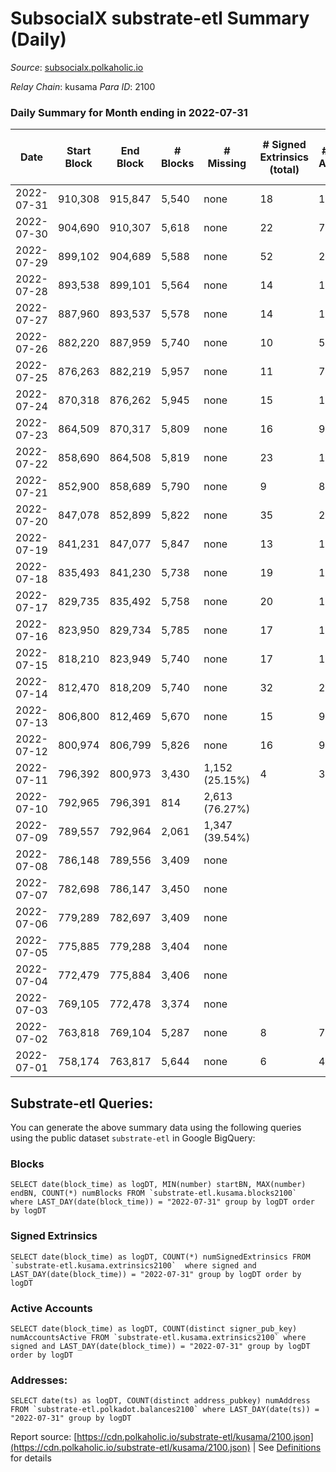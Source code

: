 # SubsocialX substrate-etl Summary (Daily)

_Source_: [subsocialx.polkaholic.io](https://subsocialx.polkaholic.io)

*Relay Chain*: kusama
*Para ID*: 2100



### Daily Summary for Month ending in 2022-07-31


| Date | Start Block | End Block | # Blocks | # Missing | # Signed Extrinsics (total) | # Active Accounts | # Addresses with Balances | # Events | # Transfers | # XCM Transfers In | # XCM Transfers Out |
| ---- | ----------- | --------- | -------- | --------- | --------------------------- | ----------------- | ------------------------- | -------- | ----------- | ------------------ | ------------------- |
| 2022-07-31 | 910,308 | 915,847 | 5,540 | none  | 18 | 10 | 33,747 | 11,123 |   |   |   |
| 2022-07-30 | 904,690 | 910,307 | 5,618 | none  | 22 | 7 |  | 11,298 |   |   |   |
| 2022-07-29 | 899,102 | 904,689 | 5,588 | none  | 52 | 20 |  | 11,357 |   |   |   |
| 2022-07-28 | 893,538 | 899,101 | 5,564 | none  | 14 | 10 |  | 11,163 |   |   |   |
| 2022-07-27 | 887,960 | 893,537 | 5,578 | none  | 14 | 12 |  | 11,188 |   |   |   |
| 2022-07-26 | 882,220 | 887,959 | 5,740 | none  | 10 | 5 |  | 11,503 |   |   |   |
| 2022-07-25 | 876,263 | 882,219 | 5,957 | none  | 11 | 7 |  | 11,943 |   |   |   |
| 2022-07-24 | 870,318 | 876,262 | 5,945 | none  | 15 | 12 |  | 11,929 |   |   |   |
| 2022-07-23 | 864,509 | 870,317 | 5,809 | none  | 16 | 9 |  | 11,653 |   |   |   |
| 2022-07-22 | 858,690 | 864,508 | 5,819 | none  | 23 | 16 |  | 11,691 |   |   |   |
| 2022-07-21 | 852,900 | 858,689 | 5,790 | none  | 9 | 8 |  | 11,606 |   |   |   |
| 2022-07-20 | 847,078 | 852,899 | 5,822 | none  | 35 | 23 |  | 11,745 |   |   |   |
| 2022-07-19 | 841,231 | 847,077 | 5,847 | none  | 13 | 10 |  | 11,723 |   |   |   |
| 2022-07-18 | 835,493 | 841,230 | 5,738 | none  | 19 | 10 |  | 11,517 |   |   |   |
| 2022-07-17 | 829,735 | 835,492 | 5,758 | none  | 20 | 16 |  | 11,560 |   |   |   |
| 2022-07-16 | 823,950 | 829,734 | 5,785 | none  | 17 | 13 |  | 11,607 |   |   |   |
| 2022-07-15 | 818,210 | 823,949 | 5,740 | none  | 17 | 11 |  | 11,529 |   |   |   |
| 2022-07-14 | 812,470 | 818,209 | 5,740 | none  | 32 | 21 |  | 11,551 |   |   |   |
| 2022-07-13 | 806,800 | 812,469 | 5,670 | none  | 15 | 9 |  | 11,377 |   |   |   |
| 2022-07-12 | 800,974 | 806,799 | 5,826 | none  | 16 | 9 |  | 11,694 |   |   |   |
| 2022-07-11 | 796,392 | 800,973 | 3,430 | 1,152 (25.15%) | 4 | 3 |  | 6,874 | 1  |   |   |
| 2022-07-10 | 792,965 | 796,391 | 814 | 2,613 (76.27%) |  |  |  | 1,629 |   |   |   |
| 2022-07-09 | 789,557 | 792,964 | 2,061 | 1,347 (39.54%) |  |  |  | 4,123 |   |   |   |
| 2022-07-08 | 786,148 | 789,556 | 3,409 | none  |  |  |  | 6,820 |   |   |   |
| 2022-07-07 | 782,698 | 786,147 | 3,450 | none  |  |  |  | 6,902 |   |   |   |
| 2022-07-06 | 779,289 | 782,697 | 3,409 | none  |  |  |  | 6,820 |   |   |   |
| 2022-07-05 | 775,885 | 779,288 | 3,404 | none  |  |  |  | 6,809 |   |   |   |
| 2022-07-04 | 772,479 | 775,884 | 3,406 | none  |  |  |  | 6,814 |   |   |   |
| 2022-07-03 | 769,105 | 772,478 | 3,374 | none  |  |  |  | 6,750 |   |   |   |
| 2022-07-02 | 763,818 | 769,104 | 5,287 | none  | 8 | 7 |  | 10,597 |   |   |   |
| 2022-07-01 | 758,174 | 763,817 | 5,644 | none  | 6 | 4 |  | 11,309 |   |   |   |

## Substrate-etl Queries:
You can generate the above summary data using the following queries using the public dataset `substrate-etl` in Google BigQuery:


### Blocks
```
SELECT date(block_time) as logDT, MIN(number) startBN, MAX(number) endBN, COUNT(*) numBlocks FROM `substrate-etl.kusama.blocks2100`  where LAST_DAY(date(block_time)) = "2022-07-31" group by logDT order by logDT
```


### Signed Extrinsics
```
SELECT date(block_time) as logDT, COUNT(*) numSignedExtrinsics FROM `substrate-etl.kusama.extrinsics2100`  where signed and LAST_DAY(date(block_time)) = "2022-07-31" group by logDT order by logDT
```


### Active Accounts
```
SELECT date(block_time) as logDT, COUNT(distinct signer_pub_key) numAccountsActive FROM `substrate-etl.kusama.extrinsics2100` where signed and LAST_DAY(date(block_time)) = "2022-07-31" group by logDT order by logDT
```


### Addresses:
```
SELECT date(ts) as logDT, COUNT(distinct address_pubkey) numAddress FROM `substrate-etl.polkadot.balances2100` where LAST_DAY(date(ts)) = "2022-07-31" group by logDT
```



Report source: [https://cdn.polkaholic.io/substrate-etl/kusama/2100.json](https://cdn.polkaholic.io/substrate-etl/kusama/2100.json) | See [Definitions](/DEFINITIONS.md) for details
